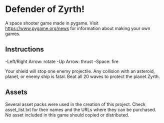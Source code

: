 # Defender of Zyrth!
A space shooter game made in pygame. Visit https://www.pygame.org/news for
information about making your own games.

## Instructions
-Left/Right Arrow:  rotate
-Up Arrow:          thrust
-Space:             fire

Your shield will stop one enemy projectile. Any collision with an asteroid,
planet, or enemy ship is fatal. Beat all 20 waves to protect the planet
Zyrth.

## Assets
Several asset packs were used in the creation of this project.
Check asset_list.txt for their names and the URLs where they can be purchased.
No asset included in this game should copied or distributed.
